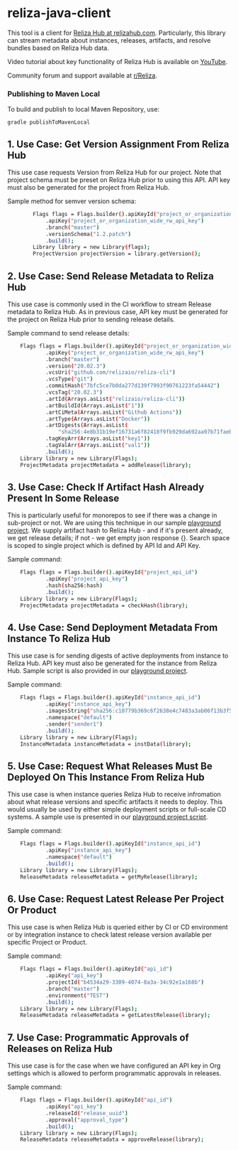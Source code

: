 # reliza-java-client
This tool is a client for [Reliza Hub at relizahub.com](https://app.relizahub.com). Particularly, this library can stream metadata about instances, releases, artifacts, and resolve bundles based on Reliza Hub data.

Video tutorial about key functionality of Reliza Hub is available on [YouTube](https://www.youtube.com/watch?v=yDlf5fMBGuI).

Community forum and support available at [r/Reliza](https://reddit.com/r/Reliza).

### Publishing to Maven Local
To build and publish to local Maven Repository, use:

```
gradle publishToMavenLocal
```

## 1. Use Case: Get Version Assignment From Reliza Hub

This use case requests Version from Reliza Hub for our project. Note that project schema must be preset on Reliza Hub prior to using this API. API key must also be generated for the project from Reliza Hub.

Sample method for semver version schema:

```bash
        Flags flags = Flags.builder().apiKeyId("project_or_organization_wide_rw_api_id")
            .apiKey("project_or_organization_wide_rw_api_key")
            .branch("master")
            .versionSchema("1.2.patch")
            .build();
        Library library = new Library(flags);
        ProjectVersion projectVersion = library.getVersion();
```

## 2. Use Case: Send Release Metadata to Reliza Hub

This use case is commonly used in the CI workflow to stream Release metadata to Reliza Hub. As in previous case, API key must be generated for the project on Reliza Hub prior to sending release details.

Sample command to send release details:

```bash
    Flags flags = Flags.builder().apiKeyId("project_or_organization_wide_rw_api_id")
            .apiKey("project_or_organization_wide_rw_api_key")
            .branch("master")
            .version("20.02.3")
            .vcsUri("github.com/relizaio/reliza-cli")
            .vcsType("git")
            .commitHash("7bfc5ce7b0da277d139f7993f90761223fa54442")
            .vcsTag("20.02.3")
            .artId(Arrays.asList("relizaio/reliza-cli"))
            .artBuildId(Arrays.asList("1"))
            .artCiMeta(Arrays.asList("Github Actions"))
            .artType(Arrays.asList("Docker"))
            .artDigests(Arrays.asList(
                "sha256:4e8b31b19ef16731a6f82410f9fb929da692aa97b71faeb1596c55fbf663dcdd"))
            .tagKeyArr(Arrays.asList("key1"))
            .tagValArr(Arrays.asList("val1"))
            .build();
    Library library = new Library(Flags);
    ProjectMetadata projectMetadata = addRelease(library);
```

## 3. Use Case: Check If Artifact Hash Already Present In Some Release

This is particularly useful for monorepos to see if there was a change in sub-project or not. We are using this technique in our sample [playground project](https://github.com/relizaio/reliza-hub-playground). We supply artifact hash to Reliza Hub - and if it's present already, we get release details; if not - we get empty json response {}. Search space is scoped to single project which is defined by API Id and API Key.

Sample command:

```bash
    Flags flags = Flags.builder().apiKeyId("project_api_id")
            .apiKey("project_api_key")
            .hash(sha256:hash)
            .build();
    Library library = new Library(Flags);
    ProjectMetadata projectMetadata = checkHash(library);
```


## 4. Use Case: Send Deployment Metadata From Instance To Reliza Hub

This use case is for sending digests of active deployments from instance to Reliza Hub. API key must also be generated for the instance from Reliza Hub. Sample script is also provided in our [playground project](https://github.com/relizaio/reliza-hub-playground/blob/master/sample-instance-agent-scripts/send_instance_data.sh).

Sample command:

```bash
    Flags flags = Flags.builder().apiKeyId("instance_api_id")
            .apiKey("instance_api_key")
            .imagesString("sha256:c10779b369c6f2638e4c7483a3ab06f13b3f57497154b092c87e1b15088027a5 sha256:e6c2bcd817beeb94f05eaca2ca2fce5c9a24dc29bde89fbf839b652824304703")
            .namespace("default")
            .sender("sender1")
            .build();
    Library library = new Library(Flags);
    InstanceMetadata instanceMetadata = instData(library);
```

## 5. Use Case: Request What Releases Must Be Deployed On This Instance From Reliza Hub

This use case is when instance queries Reliza Hub to receive infromation about what release versions and specific artifacts it needs to deploy. This would usually be used by either simple deployment scripts or full-scale CD systems. A sample use is presented in our [playground project script](https://github.com/relizaio/reliza-hub-playground/blob/master/sample-instance-agent-scripts/request_instance_target.sh).

Sample command:

```bash
    Flags flags = Flags.builder().apiKeyId("instance_api_id")
            .apiKey("instance_api_key")
            .namespace("default")
            .build();
    Library library = new Library(Flags);
    ReleaseMetadata releaseMetadata = getMyRelease(library);
```

## 6. Use Case: Request Latest Release Per Project Or Product

This use case is when Reliza Hub is queried either by CI or CD environment or by integration instance to check latest release version available per specific Project or Product.

Sample command:

```bash
    Flags flags = Flags.builder().apiKeyId("api_id")
            .apiKey("api_key")
            .projectId("b4534a29-3309-4074-8a3a-34c92e1a168b")
            .branch("master")
            .environment("TEST")
            .build();
    Library library = new Library(Flags);
    ReleaseMetadata releaseMetadata = getLatestRelease(library);
```

## 7. Use Case: Programmatic Approvals of Releases on Reliza Hub

This use case is for the case when we have configured an API key in Org settings which is allowed to perform programmatic approvals in releases.

Sample command:

```bash
    Flags flags = Flags.builder().apiKeyId("api_id")
            .apiKey("api_key")
            .releaseId("release_uuid")
            .approval("approval_type")
            .build();
    Library library = new Library(Flags);
    ReleaseMetadata releaseMetadata = approveRelease(library);
```